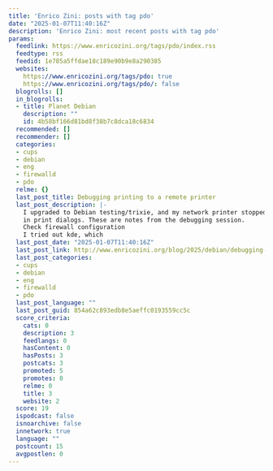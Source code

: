 ```yaml
---
title: 'Enrico Zini: posts with tag pdo'
date: "2025-01-07T11:40:16Z"
description: 'Enrico Zini: most recent posts with tag pdo'
params:
  feedlink: https://www.enricozini.org/tags/pdo/index.rss
  feedtype: rss
  feedid: 1e785a5ffdae18c189e90b9e8a290385
  websites:
    https://www.enricozini.org/tags/pdo: true
    https://www.enricozini.org/tags/pdo/: false
  blogrolls: []
  in_blogrolls:
  - title: Planet Debian
    description: ""
    id: 4b58bf166d81bd8f38b7c8dca18c6834
  recommended: []
  recommender: []
  categories:
  - cups
  - debian
  - eng
  - firewalld
  - pdo
  relme: {}
  last_post_title: Debugging printing to a remote printer
  last_post_description: |-
    I upgraded to Debian testing/trixie, and my network printer stopped appearing
    in print dialogs. These are notes from the debugging session.
    Check firewall configuration
    I tried out kde, which
  last_post_date: "2025-01-07T11:40:16Z"
  last_post_link: http://www.enricozini.org/blog/2025/debian/debugging-printing-to-a-remote-printer
  last_post_categories:
  - cups
  - debian
  - eng
  - firewalld
  - pdo
  last_post_language: ""
  last_post_guid: 854a62c893edb8e5aeffc0193559cc5c
  score_criteria:
    cats: 0
    description: 3
    feedlangs: 0
    hasContent: 0
    hasPosts: 3
    postcats: 3
    promoted: 5
    promotes: 0
    relme: 0
    title: 3
    website: 2
  score: 19
  ispodcast: false
  isnoarchive: false
  innetwork: true
  language: ""
  postcount: 15
  avgpostlen: 0
---
```

